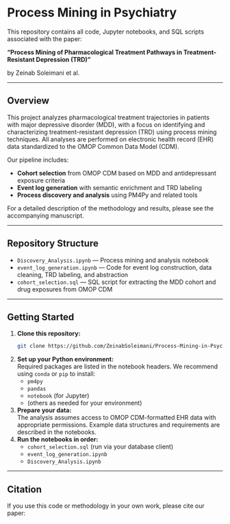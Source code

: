 # Process Mining in Psychiatry

This repository contains all code, Jupyter notebooks, and SQL scripts associated with the paper:

**“Process Mining of Pharmacological Treatment Pathways in Treatment-Resistant Depression (TRD)”**

by Zeinab Soleimani et al.

---

## Overview

This project analyzes pharmacological treatment trajectories in patients with major depressive disorder (MDD), with a focus on identifying and characterizing treatment-resistant depression (TRD) using process mining techniques. All analyses are performed on electronic health record (EHR) data standardized to the OMOP Common Data Model (CDM).

Our pipeline includes:

- **Cohort selection** from OMOP CDM based on MDD and antidepressant exposure criteria
- **Event log generation** with semantic enrichment and TRD labeling
- **Process discovery and analysis** using PM4Py and related tools

For a detailed description of the methodology and results, please see the accompanying manuscript.

---

## Repository Structure

- `Discovery_Analysis.ipynb` — Process mining and analysis notebook
- `event_log_generation.ipynb` — Code for event log construction, data cleaning, TRD labeling, and abstraction
- `cohort_selection.sql` — SQL script for extracting the MDD cohort and drug exposures from OMOP CDM

---

## Getting Started

1. **Clone this repository:**
    ```bash
    git clone https://github.com/ZeinabSoleimani/Process-Mining-in-Psychiatry_1.git
    ```
2. **Set up your Python environment:**  
   Required packages are listed in the notebook headers. We recommend using `conda` or `pip` to install:
    - `pm4py`
    - `pandas`
    - `notebook` (for Jupyter)
    - (others as needed for your environment)
3. **Prepare your data:**  
   The analysis assumes access to OMOP CDM-formatted EHR data with appropriate permissions. Example data structures and requirements are described in the notebooks.
4. **Run the notebooks in order:**
    - `cohort_selection.sql` (run via your database client)
    - `event_log_generation.ipynb`
    - `Discovery_Analysis.ipynb`

---

## Citation

If you use this code or methodology in your own work, please cite our paper:

